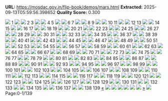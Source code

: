 # 

**URL:** https://mosdac.gov.in/flip-book/demos/mars.html
**Extracted:** 2025-09-13T05:59:56.398652
**Quality Score:** 0.300

![](https://mosdac.gov.in/flip-book/demos/Mars-atlas/thumb/Page1.jpg)
1
![](https://mosdac.gov.in/flip-book/demos/Mars-atlas/thumb/Page2.jpg) ![](https://mosdac.gov.in/flip-book/demos/Mars-atlas/thumb/Page3.jpg)
2 3
![](https://mosdac.gov.in/flip-book/demos/Mars-atlas/thumb/Page4.jpg) ![](https://mosdac.gov.in/flip-book/demos/Mars-atlas/thumb/Page5.jpg)
4 5
![](https://mosdac.gov.in/flip-book/demos/Mars-atlas/thumb/Page6.jpg) ![](https://mosdac.gov.in/flip-book/demos/Mars-atlas/thumb/Page7.jpg)
6 7
![](https://mosdac.gov.in/flip-book/demos/Mars-atlas/thumb/Page8.jpg) ![](https://mosdac.gov.in/flip-book/demos/Mars-atlas/thumb/Page9.jpg)
8 9
![](https://mosdac.gov.in/flip-book/demos/Mars-atlas/thumb/Page10.jpg) ![](https://mosdac.gov.in/flip-book/demos/Mars-atlas/thumb/Page11.jpg)
10 11
![](https://mosdac.gov.in/flip-book/demos/Mars-atlas/thumb/Page12.jpg) ![](https://mosdac.gov.in/flip-book/demos/Mars-atlas/thumb/Page13.jpg)
12 13
![](https://mosdac.gov.in/flip-book/demos/Mars-atlas/thumb/Page14.jpg) ![](https://mosdac.gov.in/flip-book/demos/Mars-atlas/thumb/Page15.jpg)
14 15
![](https://mosdac.gov.in/flip-book/demos/Mars-atlas/thumb/Page16.jpg) ![](https://mosdac.gov.in/flip-book/demos/Mars-atlas/thumb/Page17.jpg)
16 17
![](https://mosdac.gov.in/flip-book/demos/Mars-atlas/thumb/Page18.jpg) ![](https://mosdac.gov.in/flip-book/demos/Mars-atlas/thumb/Page19.jpg)
18 19
![](https://mosdac.gov.in/flip-book/demos/Mars-atlas/thumb/Page20.jpg) ![](https://mosdac.gov.in/flip-book/demos/Mars-atlas/thumb/Page21.jpg)
20 21
![](https://mosdac.gov.in/flip-book/demos/Mars-atlas/thumb/Page22.jpg) ![](https://mosdac.gov.in/flip-book/demos/Mars-atlas/thumb/Page23.jpg)
22 23
![](https://mosdac.gov.in/flip-book/demos/Mars-atlas/thumb/Page24.jpg) ![](https://mosdac.gov.in/flip-book/demos/Mars-atlas/thumb/Page25.jpg)
24 25
![](https://mosdac.gov.in/flip-book/demos/Mars-atlas/thumb/Page26.jpg) ![](https://mosdac.gov.in/flip-book/demos/Mars-atlas/thumb/Page27.jpg)
26 27
![](https://mosdac.gov.in/flip-book/demos/Mars-atlas/thumb/Page28.jpg) ![](https://mosdac.gov.in/flip-book/demos/Mars-atlas/thumb/Page29.jpg)
28 29
![](https://mosdac.gov.in/flip-book/demos/Mars-atlas/thumb/Page30.jpg) ![](https://mosdac.gov.in/flip-book/demos/Mars-atlas/thumb/Page31.jpg)
30 31
![](https://mosdac.gov.in/flip-book/demos/Mars-atlas/thumb/Page32.jpg) ![](https://mosdac.gov.in/flip-book/demos/Mars-atlas/thumb/Page33.jpg)
32 33
![](https://mosdac.gov.in/flip-book/demos/Mars-atlas/thumb/Page34.jpg) ![](https://mosdac.gov.in/flip-book/demos/Mars-atlas/thumb/Page35.jpg)
34 35
![](https://mosdac.gov.in/flip-book/demos/Mars-atlas/thumb/Page36.jpg) ![](https://mosdac.gov.in/flip-book/demos/Mars-atlas/thumb/Page37.jpg)
36 37
![](https://mosdac.gov.in/flip-book/demos/Mars-atlas/thumb/Page38.jpg) ![](https://mosdac.gov.in/flip-book/demos/Mars-atlas/thumb/Page39.jpg)
38 39
![](https://mosdac.gov.in/flip-book/demos/Mars-atlas/thumb/Page40.jpg) ![](https://mosdac.gov.in/flip-book/demos/Mars-atlas/thumb/Page41.jpg)
40 41
![](https://mosdac.gov.in/flip-book/demos/Mars-atlas/thumb/Page42.jpg) ![](https://mosdac.gov.in/flip-book/demos/Mars-atlas/thumb/Page43.jpg)
42 43
![](https://mosdac.gov.in/flip-book/demos/Mars-atlas/thumb/Page44.jpg) ![](https://mosdac.gov.in/flip-book/demos/Mars-atlas/thumb/Page45.jpg)
44 45
![](https://mosdac.gov.in/flip-book/demos/Mars-atlas/thumb/Page46.jpg) ![](https://mosdac.gov.in/flip-book/demos/Mars-atlas/thumb/Page47.jpg)
46 47
![](https://mosdac.gov.in/flip-book/demos/Mars-atlas/thumb/Page48.jpg) ![](https://mosdac.gov.in/flip-book/demos/Mars-atlas/thumb/Page49.jpg)
48 49
![](https://mosdac.gov.in/flip-book/demos/Mars-atlas/thumb/Page50.jpg) ![](https://mosdac.gov.in/flip-book/demos/Mars-atlas/thumb/Page51.jpg)
50 51
![](https://mosdac.gov.in/flip-book/demos/Mars-atlas/thumb/Page52.jpg) ![](https://mosdac.gov.in/flip-book/demos/Mars-atlas/thumb/Page53.jpg)
52 53
![](https://mosdac.gov.in/flip-book/demos/Mars-atlas/thumb/Page54.jpg) ![](https://mosdac.gov.in/flip-book/demos/Mars-atlas/thumb/Page55.jpg)
54 55
![](https://mosdac.gov.in/flip-book/demos/Mars-atlas/thumb/Page56.jpg) ![](https://mosdac.gov.in/flip-book/demos/Mars-atlas/thumb/Page57.jpg)
56 57
![](https://mosdac.gov.in/flip-book/demos/Mars-atlas/thumb/Page58.jpg) ![](https://mosdac.gov.in/flip-book/demos/Mars-atlas/thumb/Page59.jpg)
58 59
![](https://mosdac.gov.in/flip-book/demos/Mars-atlas/thumb/Page60.jpg) ![](https://mosdac.gov.in/flip-book/demos/Mars-atlas/thumb/Page61.jpg)
60 61
![](https://mosdac.gov.in/flip-book/demos/Mars-atlas/thumb/Page62.jpg) ![](https://mosdac.gov.in/flip-book/demos/Mars-atlas/thumb/Page63.jpg)
62 63
![](https://mosdac.gov.in/flip-book/demos/Mars-atlas/thumb/Page64.jpg) ![](https://mosdac.gov.in/flip-book/demos/Mars-atlas/thumb/Page65.jpg)
64 65
![](https://mosdac.gov.in/flip-book/demos/Mars-atlas/thumb/Page66.jpg) ![](https://mosdac.gov.in/flip-book/demos/Mars-atlas/thumb/Page67.jpg)
66 67
![](https://mosdac.gov.in/flip-book/demos/Mars-atlas/thumb/Page68.jpg) ![](https://mosdac.gov.in/flip-book/demos/Mars-atlas/thumb/Page69.jpg)
68 69
![](https://mosdac.gov.in/flip-book/demos/Mars-atlas/thumb/Page70.jpg) ![](https://mosdac.gov.in/flip-book/demos/Mars-atlas/thumb/Page71.jpg)
70 71
![](https://mosdac.gov.in/flip-book/demos/Mars-atlas/thumb/Page72.jpg) ![](https://mosdac.gov.in/flip-book/demos/Mars-atlas/thumb/Page73.jpg)
72 73
![](https://mosdac.gov.in/flip-book/demos/Mars-atlas/thumb/Page74.jpg) ![](https://mosdac.gov.in/flip-book/demos/Mars-atlas/thumb/Page75.jpg)
74 75
![](https://mosdac.gov.in/flip-book/demos/Mars-atlas/thumb/Page76.jpg) ![](https://mosdac.gov.in/flip-book/demos/Mars-atlas/thumb/Page77.jpg)
76 77
![](https://mosdac.gov.in/flip-book/demos/Mars-atlas/thumb/Page78.jpg) ![](https://mosdac.gov.in/flip-book/demos/Mars-atlas/thumb/Page79.jpg)
78 79
![](https://mosdac.gov.in/flip-book/demos/Mars-atlas/thumb/Page80.jpg) ![](https://mosdac.gov.in/flip-book/demos/Mars-atlas/thumb/Page81.jpg)
80 81
![](https://mosdac.gov.in/flip-book/demos/Mars-atlas/thumb/Page82.jpg) ![](https://mosdac.gov.in/flip-book/demos/Mars-atlas/thumb/Page83.jpg)
82 83
![](https://mosdac.gov.in/flip-book/demos/Mars-atlas/thumb/Page84.jpg) ![](https://mosdac.gov.in/flip-book/demos/Mars-atlas/thumb/Page85.jpg)
84 85
![](https://mosdac.gov.in/flip-book/demos/Mars-atlas/thumb/Page86.jpg) ![](https://mosdac.gov.in/flip-book/demos/Mars-atlas/thumb/Page87.jpg)
86 87
![](https://mosdac.gov.in/flip-book/demos/Mars-atlas/thumb/Page88.jpg) ![](https://mosdac.gov.in/flip-book/demos/Mars-atlas/thumb/Page89.jpg)
88 89
![](https://mosdac.gov.in/flip-book/demos/Mars-atlas/thumb/Page90.jpg) ![](https://mosdac.gov.in/flip-book/demos/Mars-atlas/thumb/Page91.jpg)
90 91
![](https://mosdac.gov.in/flip-book/demos/Mars-atlas/thumb/Page92.jpg) ![](https://mosdac.gov.in/flip-book/demos/Mars-atlas/thumb/Page93.jpg)
92 93
![](https://mosdac.gov.in/flip-book/demos/Mars-atlas/thumb/Page94.jpg) ![](https://mosdac.gov.in/flip-book/demos/Mars-atlas/thumb/Page95.jpg)
94 95
![](https://mosdac.gov.in/flip-book/demos/Mars-atlas/thumb/Page96.jpg) ![](https://mosdac.gov.in/flip-book/demos/Mars-atlas/thumb/Page97.jpg)
96 97
![](https://mosdac.gov.in/flip-book/demos/Mars-atlas/thumb/Page98.jpg) ![](https://mosdac.gov.in/flip-book/demos/Mars-atlas/thumb/Page99.jpg)
98 99
![](https://mosdac.gov.in/flip-book/demos/Mars-atlas/thumb/Page100.jpg) ![](https://mosdac.gov.in/flip-book/demos/Mars-atlas/thumb/Page101.jpg)
100 101
![](https://mosdac.gov.in/flip-book/demos/Mars-atlas/thumb/Page102.jpg) ![](https://mosdac.gov.in/flip-book/demos/Mars-atlas/thumb/Page103.jpg)
102 103
![](https://mosdac.gov.in/flip-book/demos/Mars-atlas/thumb/Page104.jpg) ![](https://mosdac.gov.in/flip-book/demos/Mars-atlas/thumb/Page105.jpg)
104 105
![](https://mosdac.gov.in/flip-book/demos/Mars-atlas/thumb/Page106.jpg) ![](https://mosdac.gov.in/flip-book/demos/Mars-atlas/thumb/Page107.jpg)
106 107
![](https://mosdac.gov.in/flip-book/demos/Mars-atlas/thumb/Page108.jpg) ![](https://mosdac.gov.in/flip-book/demos/Mars-atlas/thumb/Page109.jpg)
108 109
![](https://mosdac.gov.in/flip-book/demos/Mars-atlas/thumb/Page110.jpg) ![](https://mosdac.gov.in/flip-book/demos/Mars-atlas/thumb/Page111.jpg)
110 111
![](https://mosdac.gov.in/flip-book/demos/Mars-atlas/thumb/Page112.jpg) ![](https://mosdac.gov.in/flip-book/demos/Mars-atlas/thumb/Page113.jpg)
112 113
![](https://mosdac.gov.in/flip-book/demos/Mars-atlas/thumb/Page114.jpg) ![](https://mosdac.gov.in/flip-book/demos/Mars-atlas/thumb/Page115.jpg)
114 115
![](https://mosdac.gov.in/flip-book/demos/Mars-atlas/thumb/Page116.jpg) ![](https://mosdac.gov.in/flip-book/demos/Mars-atlas/thumb/Page117.jpg)
116 117
![](https://mosdac.gov.in/flip-book/demos/Mars-atlas/thumb/Page118.jpg) ![](https://mosdac.gov.in/flip-book/demos/Mars-atlas/thumb/Page119.jpg)
118 119
![](https://mosdac.gov.in/flip-book/demos/Mars-atlas/thumb/Page120.jpg) ![](https://mosdac.gov.in/flip-book/demos/Mars-atlas/thumb/Page121.jpg)
120 121
![](https://mosdac.gov.in/flip-book/demos/Mars-atlas/thumb/Page122.jpg) ![](https://mosdac.gov.in/flip-book/demos/Mars-atlas/thumb/Page123.jpg)
122 123
![](https://mosdac.gov.in/flip-book/demos/Mars-atlas/thumb/Page124.jpg) ![](https://mosdac.gov.in/flip-book/demos/Mars-atlas/thumb/Page125.jpg)
124 125
![](https://mosdac.gov.in/flip-book/demos/Mars-atlas/thumb/Page126.jpg) ![](https://mosdac.gov.in/flip-book/demos/Mars-atlas/thumb/Page127.jpg)
126 127
![](https://mosdac.gov.in/flip-book/demos/Mars-atlas/thumb/Page128.jpg) ![](https://mosdac.gov.in/flip-book/demos/Mars-atlas/thumb/Page129.jpg)
128 129
![](https://mosdac.gov.in/flip-book/demos/Mars-atlas/thumb/Page130.jpg) ![](https://mosdac.gov.in/flip-book/demos/Mars-atlas/thumb/Page131.jpg)
130 131
![](https://mosdac.gov.in/flip-book/demos/Mars-atlas/thumb/Page132.jpg) ![](https://mosdac.gov.in/flip-book/demos/Mars-atlas/thumb/Page133.jpg)
132 133
![](https://mosdac.gov.in/flip-book/demos/Mars-atlas/thumb/Page134.jpg) ![](https://mosdac.gov.in/flip-book/demos/Mars-atlas/thumb/Page135.jpg)
134 135
![](https://mosdac.gov.in/flip-book/demos/Mars-atlas/thumb/Page136.jpg) ![](https://mosdac.gov.in/flip-book/demos/Mars-atlas/thumb/Page137.jpg)
136 137
![](https://mosdac.gov.in/flip-book/demos/Mars-atlas/thumb/Page138.jpg) ![](https://mosdac.gov.in/flip-book/demos/Mars-atlas/thumb/Page139.jpg)
138 139
[«](https://mosdac.gov.in/flip-book/demos/mars.html)
![](https://mosdac.gov.in/flip-book/demos/Mars-atlas/Page1.jpg)
![](https://mosdac.gov.in/flip-book/demos/Mars-atlas/Page2.jpg)
![](https://mosdac.gov.in/flip-book/demos/Mars-atlas/Page3.jpg)
![](https://mosdac.gov.in/flip-book/demos/Mars-atlas/Page4.jpg)
![](https://mosdac.gov.in/flip-book/demos/Mars-atlas/Page5.jpg)
![](https://mosdac.gov.in/flip-book/demos/Mars-atlas/Page6.jpg)
[»](https://mosdac.gov.in/flip-book/demos/mars.html)
![](https://mosdac.gov.in/flip-book/demos/ocean/icons8-microsoft-30.png)
Page:0-1/139
